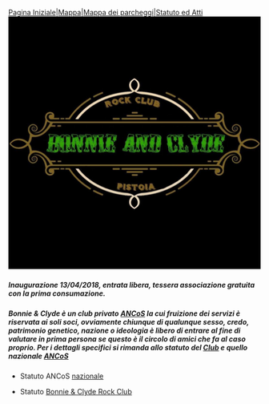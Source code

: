 [Pagina Iniziale](index.md)|[Mappa](mappa.md)|[Mappa dei parcheggi](parcheggi.md)|[Statuto ed Atti](statuto.md)
![Image](/b&c.jpg)
##### _Inaugurazione 13/04/2018, entrata libera, tessera associazione gratuita con la prima consumazione._

##### Bonnie & Clyde è un club privato **[ANCoS](https://www.ancos.it)** la cui fruizione dei servizi è riservata ai soli soci, ovviamente chiunque di qualunque sesso, credo, patrimonio genetico, nazione o ideologia è libero di entrare al fine di valutare in prima persona se questo è il circolo di amici che fa al caso proprio. Per i dettagli specifici si rimanda allo statuto del [Club](https://docs.google.com/a/bonnieandclyde.club/viewer?a=v&pid=sites&srcid=Ym9ubmllYW5kY2x5ZGUuY2x1Ynxib25uaWUtY2x5ZGUtcm9jay1jbHVifGd4OjRmNDUwY2NkYjFmMTlhNTY) e quello nazionale [ANCoS](https://www.ancos.it/sites/default/files/ANCoS-Statuto.pdf)

- Statuto ANCoS [nazionale](https://www.ancos.it/sites/default/files/ANCoS-Statuto.pdf)

- Statuto [Bonnie & Clyde Rock Club](https://docs.google.com/a/bonnieandclyde.club/viewer?a=v&pid=sites&srcid=Ym9ubmllYW5kY2x5ZGUuY2x1Ynxib25uaWUtY2x5ZGUtcm9jay1jbHVifGd4OjRmNDUwY2NkYjFmMTlhNTY)
